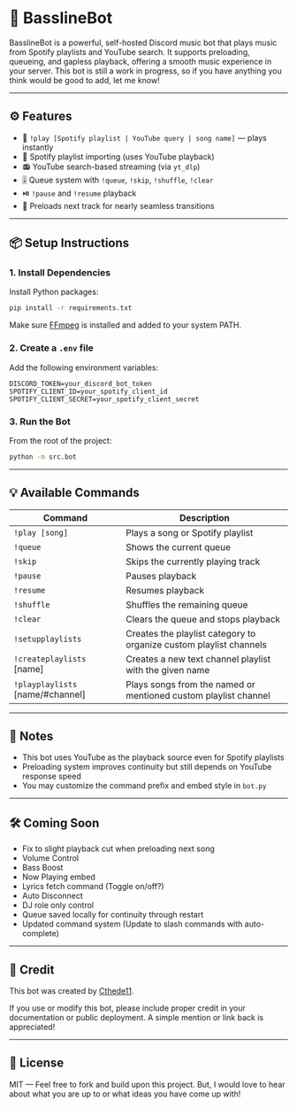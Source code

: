 # 🎵 BasslineBot

BasslineBot is a powerful, self-hosted Discord music bot that plays music from Spotify playlists and YouTube search. It supports preloading, queueing, and gapless playback, offering a smooth music experience in your server. This bot is still a work in progress, so if you have anything you think would be good to add, let me know! 

---

## ⚙️ Features

- 🔗 `!play [Spotify playlist | YouTube query | song name]` — plays instantly
- 📄 Spotify playlist importing (uses YouTube playback)
- 📻 YouTube search-based streaming (via `yt_dlp`)
- 🎚️ Queue system with `!queue`, `!skip`, `!shuffle`, `!clear`
- ⏯️ `!pause` and `!resume` playback
- 🚀 Preloads next track for nearly seamless transitions

---

## 📦 Setup Instructions

### 1. Install Dependencies

Install Python packages:

```bash
pip install -r requirements.txt
```

Make sure [FFmpeg](https://ffmpeg.org/download.html) is installed and added to your system PATH.

### 2. Create a `.env` file

Add the following environment variables:

```
DISCORD_TOKEN=your_discord_bot_token
SPOTIFY_CLIENT_ID=your_spotify_client_id
SPOTIFY_CLIENT_SECRET=your_spotify_client_secret
```

### 3. Run the Bot

From the root of the project:

```bash
python -m src.bot
```

---

## 💡 Available Commands

| Command                           | Description                                                          |
|-----------------------------------|----------------------------------------------------------------------|
| `!play [song]`                    | Plays a song or Spotify playlist                                     |
| `!queue`                          | Shows the current queue                                              |
| `!skip`                           | Skips the currently playing track                                    |
| `!pause`                          | Pauses playback                                                      |
| `!resume`                         | Resumes playback                                                     |
| `!shuffle`                        | Shuffles the remaining queue                                         |
| `!clear`                          | Clears the queue and stops playback                                  |
| `!setupplaylists`                 | Creates the playlist category to organize custom playlist channels   |
| `!createplaylists` [name]         | Creates a new text channel playlist with the given name              |
| `!playplaylists` [name/#channel]  | Plays songs from the named or mentioned custom playlist channel      |

---

## 📌 Notes

- This bot uses YouTube as the playback source even for Spotify playlists
- Preloading system improves continuity but still depends on YouTube response speed
- You may customize the command prefix and embed style in `bot.py`

---

## 🛠️ Coming Soon

- Fix to slight playback cut when preloading next song
- Volume Control
- Bass Boost
- Now Playing embed
- Lyrics fetch command (Toggle on/off?)
- Auto Disconnect
- DJ role only control
- Queue saved locally for continuity through restart
- Updated command system (Update to slash commands with auto-complete)

---

## 🙏 Credit

This bot was created by [Cthede11](https://github.com/Cthede11).

If you use or modify this bot, please include proper credit in your documentation or public deployment. A simple mention or link back is appreciated!

---
## 📜 License

MIT — Feel free to fork and build upon this project. But, I would love to hear about what you are up to or what ideas you have come up with!
